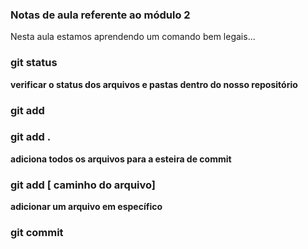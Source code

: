 ### Notas de aula referente ao módulo 2

Nesta aula estamos aprendendo um comando bem legais...

### git status
**verificar o status dos arquivos e pastas dentro do nosso repositório**

### git add

### git add .
**adiciona todos os arquivos para a esteira de commit**

### git add [ caminho do arquivo]

**adicionar um arquivo em específico**

### git commit 